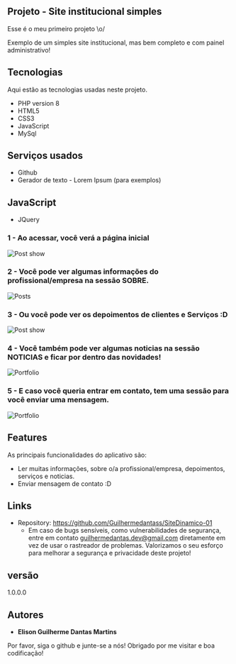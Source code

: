 

## Projeto - Site institucional simples
Esse é o meu primeiro projeto \o/ 

Exemplo de um simples site institucional, mas bem completo e com painel administrativo!


## Tecnologias 

Aqui estão as tecnologias usadas neste projeto.

* PHP version 8
* HTML5
* CSS3
* JavaScript
* MySql

## Serviços usados

* Github
* Gerador de texto - Lorem Ipsum (para exemplos)

## JavaScript

* JQuery


### 1 - Ao acessar, você verá a página inicial 

![Post show](https://user-images.githubusercontent.com/68871776/165587842-995f6cf0-420b-4841-96b0-b281fd731a01.gif)

### 2 - Você pode ver algumas informações do profissional/empresa na sessão SOBRE.

![Posts](https://user-images.githubusercontent.com/68871776/165587918-10e1f617-82ff-4ea3-aee2-c86515c433b6.gif)

### 3 - Ou você pode ver os depoimentos de clientes e Serviços :D

![Post show](https://user-images.githubusercontent.com/68871776/165588000-53ba2969-30dd-4cce-aaeb-6d5fd9b51bd4.gif)


### 4 - Você também pode ver algumas noticias na sessão NOTICIAS e ficar por dentro das novidades!

![Portfolio](https://user-images.githubusercontent.com/68871776/165588043-b1da0fc2-c938-4420-acf7-961c8fdda05f.gif)

### 5 - E caso você queria entrar em contato, tem uma sessão para você enviar uma mensagem.

![Portfolio](https://user-images.githubusercontent.com/68871776/165587958-0764764b-cfb1-478e-841e-e07173ec285e.gif)



## Features

As principais funcionalidades do aplicativo são:

 - Ler muitas informações, sobre o/a profissional/empresa, depoimentos, serviços e noticias.
 - Enviar mensagem de contato :D



## Links
  - Repository: https://github.com/Guilhermedantass/SiteDinamico-01
    - Em caso de bugs sensíveis, como vulnerabilidades de segurança, entre em contato
      guilhermedantas.dev@gmail.com diretamente em vez de usar o rastreador de problemas. Valorizamos o seu esforço
      para melhorar a segurança e privacidade deste projeto!

  ## versão

  1.0.0.0


  ## Autores

  * **Elison Guilherme Dantas Martins** 

 Por favor, siga o github e junte-se a nós!
  Obrigado por me visitar e boa codificação!
